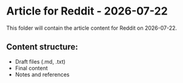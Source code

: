 # Article for Reddit - 2026-07-22

This folder will contain the article content for Reddit on 2026-07-22.

## Content structure:
- Draft files (.md, .txt)
- Final content
- Notes and references
